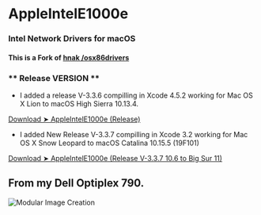 # AppleIntelE1000e

### Intel Network Drivers for macOS

#### This is a Fork of [hnak /osx86drivers](https://sourceforge.net/projects/osx86drivers/)


###  ** Release VERSION **

- I added a release V-3.3.6  compilling in Xcode 4.5.2 working for Mac OS X Lion to macOS High Sierra 10.13.4.

[Download ➤ AppleIntelE1000e (Release)](https://github.com/chris1111/AppleIntelE1000e/releases/tag/V3.3.6)

- I added New Release V-3.3.7 compilling in Xcode 3.2 working for Mac OS X Snow Leopard to macOS Catalina 10.15.5 (19F101)

[Download ➤ AppleIntelE1000e (Release V-3.3.7 10.6 to Big Sur 11)](https://github.com/chris1111/AppleIntelE1000e/releases/tag/V3.3.7)


## From my Dell Optiplex 790.

![Modular Image Creation](https://i62.servimg.com/u/f62/18/50/18/69/captu461.png)


